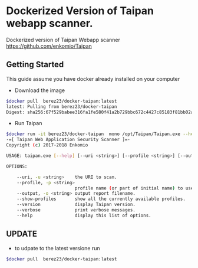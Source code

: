 # Dockerized Version of Taipan  webapp scanner. 
Dockerized version of Taipan Webapp scanner https://github.com/enkomio/Taipan

## Getting Started 

This guide assume you have docker already installed on your computer 

- Download the image 

```sh 
$docker pull  berez23/docker-taipan:latest 
latest: Pulling from berez23/docker-taipan
Digest: sha256:67f529babee316fa1fe580f41a2b729bbc672c4427c85183f81bb02a3f7461ad
```


- Run Taipan
```sh 
$docker run -it berez23/docker-taipan  mono /opt/Taipan/Taipan.exe --help
-=[ Taipan Web Application Security Scanner ]=-
Copyright (c) 2017-2018 Enkomio 

USAGE: taipan.exe [--help] [--uri <string>] [--profile <string>] [--output <string>] [--show-profiles] [--version] [--verbose]

OPTIONS:

    --uri, -u <string>    the URI to scan.
    --profile, -p <string>
                          profile name (or part of initial name) to use for the scan.
    --output, -o <string> output report filename.
    --show-profiles       show all the currently available profiles.
    --version             display Taipan version.
    --verbose             print verbose messages.
    --help                display this list of options.
``````

## UPDATE 
- to udpate to the latest versione run 
```sh 
$docker pull  berez23/docker-taipan:latest 
```

